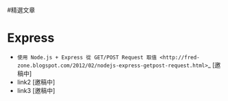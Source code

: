 
#精選文章


Express
=======

* `使用 Node.js + Express 從 GET/POST Request 取值 <http://fred-zone.blogspot.com/2012/02/nodejs-express-getpost-request.html>`_ [邀稿中]
* link2 [邀稿中]
* link3 [邀稿中]
